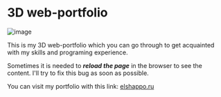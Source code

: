 # 3D web-portfolio

![image](https://github.com/ElShappo/Portfolio/assets/80031060/88c4636d-9d09-4dfb-972d-e47a01734f9b)

This is my 3D web-portfolio which you can go through to get acquainted with my skills and programing experience.

Sometimes it is needed to **_reload the page_** in the browser to see the content. I'll try to fix this bug as soon as possible.

You can visit my portfolio with this link: [elshappo.ru](elshappo.ru)

